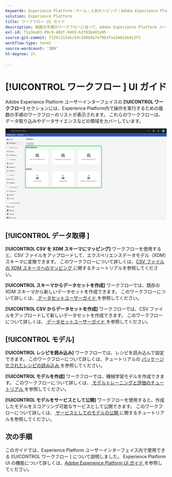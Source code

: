 ```yaml
---
keywords: Experience Platform；ホーム；人気のトピック；Adobe Experience Platform；ユーザーガイド；ui ガイド；ワークフロー ui ガイド；ワークフロー；ワークフローユーザーガイド；
solution: Experience Platform
title: ワークフロー UI ガイド
description: 複数の手順のワークフローに従って、Adobe Experience Platform ユーザーインターフェイス内で一般的な操作を実行する方法を説明します。
exl-id: f1a3ea83-09c9-48df-9493-62f03b403a95
source-git-commit: f129c215ebc5dc169b9a7ef9b3faa3463ab413f3
workflow-type: tm+mt
source-wordcount: '309'
ht-degree: 1%

---
```


# [!UICONTROL  ワークフロー ] UI ガイド

Adobe Experience Platform ユーザーインターフェイスの **[!UICONTROL ワークフロー]** セクションには、Experience Platform内で操作を実行するための複数の手順のワークフローのリストが表示されます。 これらのワークフローは、データ取り込みやデータサイエンスなどの領域をカバーしています。

![ ワークフロー ](./images/workflows/workflows.png)

## [!UICONTROL  データ取得 ]

**[!UICONTROL CSV を XDM スキーマにマッピング]** ワークフローを使用すると、CSV ファイルをアップロードして、エクスペリエンスデータモデル（XDM）スキーマに変換できます。 このワークフローについて詳しくは、[CSV ファイルの XDM スキーマへのマッピング ](../ingestion/tutorials/map-csv/overview.md) に関するチュートリアルを参照してください。

**[!UICONTROL スキーマからデータセットを作成]** ワークフローでは、既存の XDM スキーマから新しいデータセットを作成できます。 このワークフローについて詳しくは、[ データセットユーザーガイド ](../catalog/datasets/user-guide.md#schema) を参照してください。

**[!UICONTROL CSV からデータセットを作成]** ワークフローでは、CSV ファイルをアップロードして新しいデータセットを作成できます。 このワークフローについて詳しくは、[ データセットユーザーガイド ](../catalog/datasets/user-guide.md#csv) を参照してください。

## [!UICONTROL モデル]

**[!UICONTROL レシピを読み込み]** ワークフローでは、レシピを読み込んで設定できます。 このワークフローについて詳しくは、チュートリアルの [ パッケージ化されたレシピの読み込み ](../data-science-workspace/models-recipes/import-packaged-recipe-ui.md) を参照してください。

**[!UICONTROL モデルを作成]** ワークフローでは、機械学習モデルを作成できます。 このワークフローについて詳しくは、[ モデルトレーニングと評価のチュートリアル ](../data-science-workspace/models-recipes/train-evaluate-model-ui.md) を参照してください。

**[!UICONTROL モデルをサービスとして公開]** ワークフローを使用すると、作成したモデルをスコアリング可能なサービスとして公開できます。 このワークフローについて詳しくは、[ サービスとしてのモデルの公開 ](../data-science-workspace/models-recipes/publish-model-service-ui.md) に関するチュートリアルを参照してください。

## 次の手順

このガイドでは、Experience Platform ユーザーインターフェイス内で使用できる [!UICONTROL  ワークフロー ] について説明しました。 Experience Platform UI の機能について詳しくは、[Adobe Experience Platform UI ガイド ](ui-guide.md) を参照してください。
